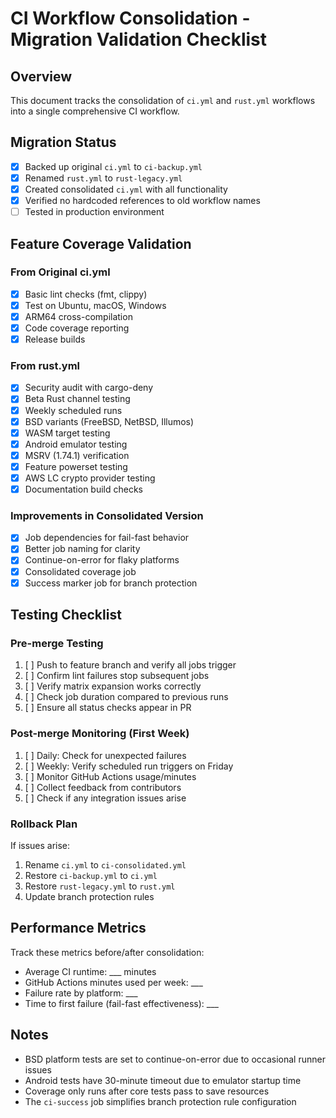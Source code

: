 # CI Workflow Consolidation - Migration Validation Checklist

## Overview
This document tracks the consolidation of `ci.yml` and `rust.yml` workflows into a single comprehensive CI workflow.

## Migration Status
- [x] Backed up original `ci.yml` to `ci-backup.yml`
- [x] Renamed `rust.yml` to `rust-legacy.yml`  
- [x] Created consolidated `ci.yml` with all functionality
- [x] Verified no hardcoded references to old workflow names
- [ ] Tested in production environment

## Feature Coverage Validation

### From Original ci.yml
- [x] Basic lint checks (fmt, clippy)
- [x] Test on Ubuntu, macOS, Windows
- [x] ARM64 cross-compilation
- [x] Code coverage reporting
- [x] Release builds

### From rust.yml
- [x] Security audit with cargo-deny
- [x] Beta Rust channel testing
- [x] Weekly scheduled runs
- [x] BSD variants (FreeBSD, NetBSD, Illumos)
- [x] WASM target testing
- [x] Android emulator testing
- [x] MSRV (1.74.1) verification
- [x] Feature powerset testing
- [x] AWS LC crypto provider testing
- [x] Documentation build checks

### Improvements in Consolidated Version
- [x] Job dependencies for fail-fast behavior
- [x] Better job naming for clarity
- [x] Continue-on-error for flaky platforms
- [x] Consolidated coverage job
- [x] Success marker job for branch protection

## Testing Checklist

### Pre-merge Testing
1. [ ] Push to feature branch and verify all jobs trigger
2. [ ] Confirm lint failures stop subsequent jobs
3. [ ] Verify matrix expansion works correctly
4. [ ] Check job duration compared to previous runs
5. [ ] Ensure all status checks appear in PR

### Post-merge Monitoring (First Week)
1. [ ] Daily: Check for unexpected failures
2. [ ] Weekly: Verify scheduled run triggers on Friday
3. [ ] Monitor GitHub Actions usage/minutes
4. [ ] Collect feedback from contributors
5. [ ] Check if any integration issues arise

### Rollback Plan
If issues arise:
1. Rename `ci.yml` to `ci-consolidated.yml`
2. Restore `ci-backup.yml` to `ci.yml`
3. Restore `rust-legacy.yml` to `rust.yml`
4. Update branch protection rules

## Performance Metrics
Track these metrics before/after consolidation:
- Average CI runtime: ___ minutes
- GitHub Actions minutes used per week: ___
- Failure rate by platform: ___
- Time to first failure (fail-fast effectiveness): ___

## Notes
- BSD platform tests are set to continue-on-error due to occasional runner issues
- Android tests have 30-minute timeout due to emulator startup time
- Coverage only runs after core tests pass to save resources
- The `ci-success` job simplifies branch protection rule configuration